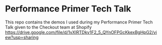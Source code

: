 # Performance Primer Tech Talk
This repo contains the demos I used during my Performance Primer Tech Talk given to the Checkout team at Shopify https://drive.google.com/file/d/1vXlRTDkv1F2_5_QYnOFPGcKkexBgHpG2/view?usp=sharing
